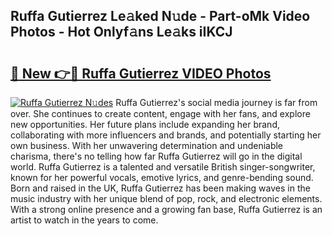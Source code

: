## Ruffa Gutierrez Le𝚊ked N𝚞de - Part-oMk Video Photos - Hot Onlyf𝚊ns Le𝚊ks iIKCJ

# <h2><a href="http://ac20628.deff.icu/?id=Ruffa+Gutierrez">🔗 New 👉🔴 Ruffa Gutierrez VIDEO Photos</a></h2>

[![Ruffa Gutierrez N𝚞des](https://i.imgur.com/rIISA9y.gif)](http://ac20628.deff.icu/?id=Ruffa+Gutierrez)
Ruffa Gutierrez's social media journey is far from over. She continues to create content, engage with her fans, and explore new opportunities. Her future plans include expanding her brand, collaborating with more influencers and brands, and potentially starting her own business. With her unwavering determination and undeniable charisma, there's no telling how far Ruffa Gutierrez will go in the digital world. Ruffa Gutierrez is a talented and versatile British singer-songwriter, known for her powerful vocals, emotive lyrics, and genre-bending sound. Born and raised in the UK, Ruffa Gutierrez has been making waves in the music industry with her unique blend of pop, rock, and electronic elements. With a strong online presence and a growing fan base, Ruffa Gutierrez is an artist to watch in the years to come.
